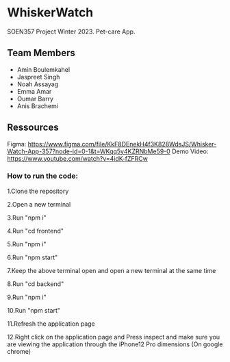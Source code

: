 # WhiskerWatch
SOEN357 Project Winter 2023. Pet-care App.

## Team Members
- Amin Boulemkahel
- Jaspreet Singh
- Noah Assayag
- Emma Amar
- Oumar Barry
- Anis Brachemi

## Ressources
Figma: https://www.figma.com/file/KkF8DEnekH4f3K828WdsJS/Whisker-Watch-App-357?node-id=0-1&t=WKqq5y4KZRNbMe59-0
Demo Video: https://www.youtube.com/watch?v=4idK-fZFRCw

### How to run the code:
1.Clone the repository 

2.Open a new terminal

3.Run "npm i"

4.Run "cd frontend"

5.Run "npm i"

6.Run "npm start"

7.Keep the above terminal open and open a new terminal at the same time

8.Run "cd backend"

9.Run "npm i"

10.Run "npm start"

11.Refresh the application page

12.Right click on the application page and Press inspect and make sure you are viewing the application through the iPhone12 Pro dimensions (On google chrome)
